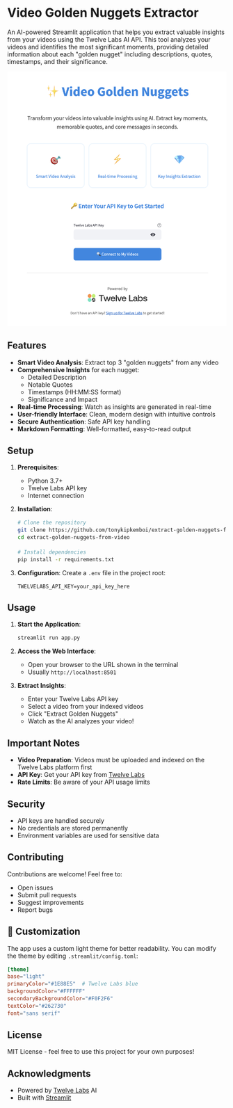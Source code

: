 # Video Golden Nuggets Extractor 

An AI-powered Streamlit application that helps you extract valuable insights from your videos using the Twelve Labs AI API. This tool analyzes your videos and identifies the most significant moments, providing detailed information about each "golden nugget" including descriptions, quotes, timestamps, and their significance.

![Video Golden Nuggets UI](images/ui.png)

## Features

- **Smart Video Analysis**: Extract top 3 "golden nuggets" from any video
- **Comprehensive Insights** for each nugget:
  - Detailed Description
  - Notable Quotes
  - Timestamps (HH:MM:SS format)
  - Significance and Impact
- **Real-time Processing**: Watch as insights are generated in real-time
- **User-friendly Interface**: Clean, modern design with intuitive controls
- **Secure Authentication**: Safe API key handling
- **Markdown Formatting**: Well-formatted, easy-to-read output

## Setup

1. **Prerequisites**:
   - Python 3.7+
   - Twelve Labs API key
   - Internet connection

2. **Installation**:
   ```bash
   # Clone the repository
   git clone https://github.com/tonykipkemboi/extract-golden-nuggets-from-video.git
   cd extract-golden-nuggets-from-video

   # Install dependencies
   pip install -r requirements.txt
   ```

3. **Configuration**:
   Create a `.env` file in the project root:
   ```
   TWELVELABS_API_KEY=your_api_key_here
   ```

## Usage

1. **Start the Application**:
   ```bash
   streamlit run app.py
   ```

2. **Access the Web Interface**:
   - Open your browser to the URL shown in the terminal
   - Usually `http://localhost:8501`

3. **Extract Insights**:
   - Enter your Twelve Labs API key
   - Select a video from your indexed videos
   - Click "Extract Golden Nuggets"
   - Watch as the AI analyzes your video!

## Important Notes

- **Video Preparation**: Videos must be uploaded and indexed on the Twelve Labs platform first
- **API Key**: Get your API key from [Twelve Labs](https://twelvelabs.io/signup)
- **Rate Limits**: Be aware of your API usage limits

## Security

- API keys are handled securely
- No credentials are stored permanently
- Environment variables are used for sensitive data

## Contributing

Contributions are welcome! Feel free to:
- Open issues
- Submit pull requests
- Suggest improvements
- Report bugs

## 🎨 Customization

The app uses a custom light theme for better readability. You can modify the theme by editing `.streamlit/config.toml`:
```toml
[theme]
base="light"
primaryColor="#1E88E5"  # Twelve Labs blue
backgroundColor="#FFFFFF"
secondaryBackgroundColor="#F0F2F6"
textColor="#262730"
font="sans serif"
```

## License

MIT License - feel free to use this project for your own purposes!

## Acknowledgments

- Powered by [Twelve Labs](https://twelvelabs.io) AI
- Built with [Streamlit](https://streamlit.io)
